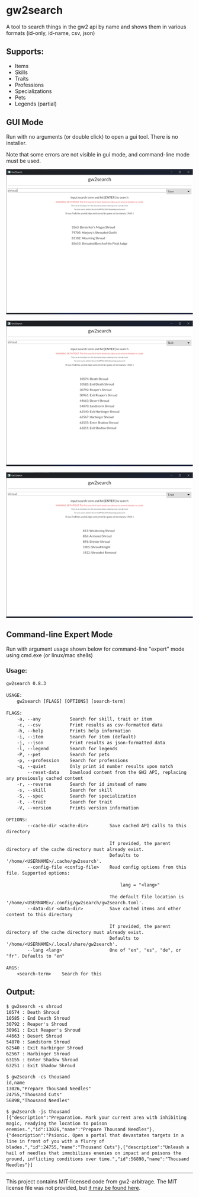 # gw2search

A tool to search things in the gw2 api by name and shows them in various formats (id-only, id-name, csv, json)

## Supports:

- Items
- Skills
- Traits
- Professions
- Specializations
- Pets
- Legends (partial)

## GUI Mode

Run with no arguments (or double click) to open a gui tool. There is no installer.

Note that some errors are not visible in gui mode, and command-line mode must be used.

![Sample Screenshot of Item Search](img/sample_item.png?raw=true "Sample Item Search")

![Sample Screenshot of Skill Search](img/sample_skill.png?raw=true "Sample Skill Search")

![Sample Screenshot of Trait Search](img/sample_trait.png?raw=true "Sample Trait Search")

## Command-line Expert Mode

Run with argument usage shown below for command-line "expert" mode using cmd.exe (or linux/mac shells)

### Usage:

```
gw2search 0.8.3

USAGE:
    gw2search [FLAGS] [OPTIONS] [search-term]

FLAGS:
    -a, --any           Search for skill, trait or item
    -c, --csv           Print results as csv-formatted data
    -h, --help          Prints help information
    -i, --item          Search for item (default)
    -j, --json          Print results as json-formatted data
    -l, --legend        Search for legends
    -P, --pet           Search for pets
    -p, --profession    Search for professions
    -q, --quiet         Only print id number results upon match
        --reset-data    Download content from the GW2 API, replacing any previously cached content
    -r, --reverse       Search for id instead of name
    -s, --skill         Search for skill
    -S, --spec          Search for specialization
    -t, --trait         Search for trait
    -V, --version       Prints version information

OPTIONS:
        --cache-dir <cache-dir>        Save cached API calls to this directory

                                       If provided, the parent directory of the cache directory must already exist.
                                       Defaults to '/home/<USERNAME>/.cache/gw2search'.
        --config-file <config-file>    Read config options from this file. Supported options:

                                           lang = "<lang>"

                                       The default file location is '/home/<USERNAME>/.config/gw2search/gw2search.toml'.
        --data-dir <data-dir>          Save cached items and other content to this directory

                                       If provided, the parent directory of the cache directory must already exist.
                                       Defaults to '/home/<USERNAME>/.local/share/gw2search'.
        --lang <lang>                  One of "en", "es", "de", or "fr". Defaults to "en"

ARGS:
    <search-term>    Search for this
```

## Output:

```
$ gw2search -s shroud
10574 : Death Shroud
10585 : End Death Shroud
30792 : Reaper's Shroud
30961 : Exit Reaper's Shroud
44663 : Desert Shroud
54870 : Sandstorm Shroud
62540 : Exit Harbinger Shroud
62567 : Harbinger Shroud
63155 : Enter Shadow Shroud
63251 : Exit Shadow Shroud
```

```
$ gw2search -cs thousand
id,name
13026,"Prepare Thousand Needles"
24755,"Thousand Cuts"
56898,"Thousand Needles"
```

```
$ gw2search -js thousand
[{"description":"Preparation. Mark your current area with inhibiting magic, readying the location to poison enemies.","id":13026,"name":"Prepare Thousand Needles"},{"description":"Psionic. Open a portal that devastates targets in a line in front of you with a flurry of blades.","id":24755,"name":"Thousand Cuts"},{"description":"Unleash a hail of needles that immobilizes enemies on impact and poisons the ground, inflicting conditions over time.","id":56898,"name":"Thousand Needles"}]
```

---

This project contains MIT-licensed code from gw2-arbitrage. The MIT license file was not provided, but [it may be found here](https://github.com/t-mw/gw2-arbitrage).
